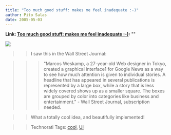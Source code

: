```yaml
---
title: "Too much good stuff: makes me feel inadequate :-)"
author: Pito Salas
date: 2005-05-03
---
```


**Link: [Too much good stuff: makes me feel inadequate :-)](None):** ""


>>

>>
[![](https://i0.wp.com/online.wsj.com/public/resources/images/Google1_05042805022005145321.jpg?w=584)](<http://www.marumushi.com/apps/newsmap/newsmap.cfm>)

>>

>> I saw this in the Wall Street Journal:

>>

>>> "Marcos Weskamp, a 27-year-old Web designer in Tokyo, created a graphical
interface1 for Google News as a way to see how much attention is given to
individual stories. A headline that has appeared in several publications is
represented by a large box, while a story that is less widely covered shows up
as a smaller square. The boxes are grouped by color into categories like
business and entertainment." - Wall Street Journal, subscription needed.

>>

>> What a totally cool idea, and beautifully implemented!

>>

>> Technorati Tags: [cool](<http://technorati.com/tag/cool>),
[UI](<http://technorati.com/tag/UI>)


